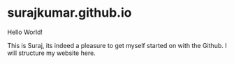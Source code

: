 # surajkumar.github.io


Hello World!

This is Suraj, its indeed a pleasure to get myself started on with the Github. I will structure my website here. 


